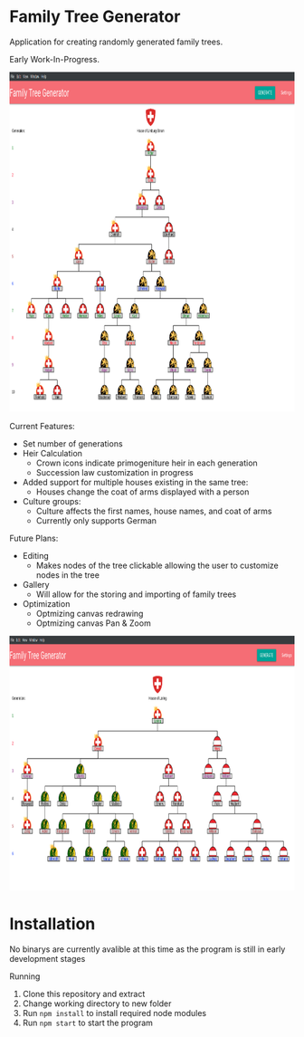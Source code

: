 # Family Tree Generator
<p>Application for creating randomly generated family trees.</p>
<p>Early Work-In-Progress.</p>
<p align="center">
  <img width="1000" height="600" src="docs/FamilyTreeGenScreenShotJul31.png"></a>
</p>

Current Features:
- Set number of generations
- Heir Calculation
  - Crown icons indicate primogeniture heir in each generation
  - Succession law customization in progress
- Added support for multiple houses existing in the same tree:
  - Houses change the coat of arms displayed with a person
- Culture groups:
  - Culture affects the first names, house names, and coat of arms
  - Currently only supports German
  
Future Plans:
- Editing
  - Makes nodes of the tree clickable allowing the user to customize nodes in the tree
- Gallery
  - Will allow for the storing and importing of family trees
- Optimization
  - Optmizing canvas redrawing
  - Optmizing canvas Pan & Zoom
<p align="center">
  <img width="1000" height="450" src="docs/FamilyTreeGenaltJul31.png"></a>
</p>

# Installation
No binarys are currently avalible at this time as the program is still in early development stages

Running
1. Clone this repository and extract
2. Change working directory to new folder
3. Run ```npm install``` to install required node modules
4. Run ```npm start``` to start the program
